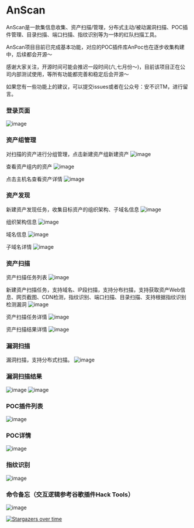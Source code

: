 # AnScan
AnScan是一款集信息收集、资产扫描/管理，分布式主动/被动漏洞扫描、POC插件管理、目录扫描、端口扫描、指纹识别等为一体的红队扫描工具。

AnScan项目目前已完成基本功能，对应的POC插件库AnPoc也在逐步收集构建中，后续都会开源～

感谢大家关注，开源时间可能会推迟一段时间(六,七月份～)，目前该项目正在公司内部测试使用，等所有功能都完善和稳定后会开源～

如果您有一些功能上的建议，可以提交issues或者在公众号：安不识TM，进行留言。

### 登录页面
![image](https://user-images.githubusercontent.com/29480790/154806457-83785b72-8f02-4b61-975c-f87379a807f2.png)

### 资产组管理
对扫描的资产进行分组管理，点击新建资产组新建资产
![image](https://user-images.githubusercontent.com/29480790/167071806-67309760-2d52-4fe7-a5db-4989be2b2a70.png)

查看资产组内的资产
![image](https://user-images.githubusercontent.com/29480790/167072237-e5af9083-a68e-45e0-9e41-734df9a9cb34.png)

点击主机名查看资产详情
![image](https://user-images.githubusercontent.com/29480790/167073396-0513c41d-68ce-4514-874c-dec841ff5d5f.png)

### 资产发现
新建资产发现任务，收集目标资产的组织架构、子域名信息
![image](https://user-images.githubusercontent.com/29480790/167073217-4a5950c2-24ca-4d3d-8b07-78876a49d4ed.png)

组织架构信息
![image](https://user-images.githubusercontent.com/29480790/167082126-157239d5-2d4d-435b-966a-ed8f94237d82.png)

域名信息
![image](https://user-images.githubusercontent.com/29480790/167072643-1fe4f99e-87b2-4077-bb82-3297b5b1d04b.png)

子域名详情
![image](https://user-images.githubusercontent.com/29480790/167073052-56fa0093-0fd0-4fdf-9342-dce1b201c13e.png)

### 资产扫描
资产扫描任务列表
![image](https://user-images.githubusercontent.com/29480790/167073268-2addf956-7f5b-4f13-bf37-496bc34c4703.png)

新建资产扫描任务，支持域名、IP段扫描，支持分布扫描，支持获取资产Web信息、网页截图、CDN检测，指纹识别、端口扫描、目录扫描、支持根据指纹识别检测漏洞
![image](https://user-images.githubusercontent.com/29480790/167073286-79a5fb19-cbf8-4a2a-a3ea-e1632e0236c0.png)

资产扫描任务详情
![image](https://user-images.githubusercontent.com/29480790/167073509-fa8cb4d6-6b5a-48a9-8fc7-edaf8f4fafcf.png)

资产扫描结果详情
![image](https://user-images.githubusercontent.com/29480790/167073396-0513c41d-68ce-4514-874c-dec841ff5d5f.png)

### 漏洞扫描

漏洞扫描，支持分布式扫描。
![image](https://user-images.githubusercontent.com/29480790/150317609-e5aaa6ba-e62d-45be-aae9-7bb775d20f6a.png)

### 漏洞扫描结果
![image](https://user-images.githubusercontent.com/29480790/150317267-fdc9284d-feac-48d4-878b-325a2c2f5013.png)
![image](https://user-images.githubusercontent.com/29480790/154090129-c4871a16-e8c1-4c3d-b39c-7b43ef0c92f1.png)

### POC插件列表
![image](https://user-images.githubusercontent.com/29480790/169247918-5501f881-ae57-49f1-a349-5297fae61808.png)

### POC详情
![image](https://user-images.githubusercontent.com/29480790/167084394-de9d6136-0072-4f98-93b7-c9880903e126.png)

### 指纹识别
![image](https://user-images.githubusercontent.com/29480790/169731837-d6bc05e0-8bd8-4dcc-80b2-6fe4cb666315.png)

### 命令备忘（交互逻辑参考谷歌插件Hack Tools）
![image](https://user-images.githubusercontent.com/29480790/167073614-fc797f81-fdf2-4c12-b87a-c5ef6e30dcb2.png)


[![Stargazers over time](https://starchart.cc/Arbor01/AnScan.svg)](https://starchart.cc/Arbor01/AnScan)
